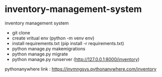 # inventory-management-system
inventory management system

- git clone
- create vritual env (python -m venv env)
- install requirements.txt (pip install -r requirements.txt)
- python manage.py makemigrations
- python manage.py migrate
- python manage.py runserver (http://127.0.0.1:8000/inventory)

pythonanywhere link : https://invmngsys.pythonanywhere.com/inventory
